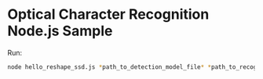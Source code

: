 # Optical Character Recognition Node.js Sample



Run:
```bash
node hello_reshape_ssd.js *path_to_detection_model_file* *path_to_recognition_model_file* *path_to_img* AUTO
```

